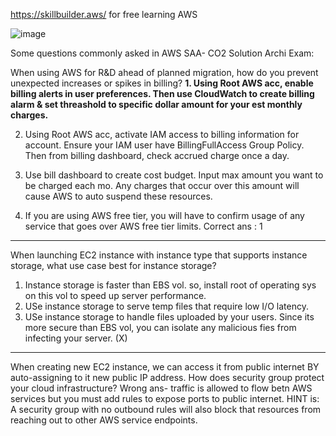 https://skillbuilder.aws/  for free learning AWS

![image](https://user-images.githubusercontent.com/109033173/179350119-10134cfa-513b-4007-aee6-4291a36ddce1.png)

Some questions commonly asked in AWS SAA- CO2 Solution Archi Exam:
  
When using AWS for R&D ahead of planned migration, how do you prevent unexpected increases or spikes in billing?
**1.  Using Root AWS acc, enable billing alerts in user preferences. Then use CloudWatch to create billing alarm & set threashold to specific dollar amount for your est monthly charges.**

2.  Using Root AWS acc, activate IAM access to billing information for account. Ensure your IAM user have BillingFullAccess Group Policy. Then from billing dashboard, check accrued charge once a day.
3.  Use bill dashboard to create cost budget. Input max amount you want to be charged each mo. Any charges that occur over this amount will cause AWS to auto suspend these resources.

4.  If you are using AWS free tier, you will have to confirm usage of any service that goes over AWS free tier limits.
Correct ans : 1

---
When launching EC2 instance with instance type that supports instance storage, what use case best for instance storage?
1. Instance storage is faster than EBS vol. so, install root of operating sys on this vol to speed up server performance.
2. USe instance storage to serve temp files that require low I/O latency.
3. USe instance storage to handle files uploaded by your users. Since its more secure than EBS vol, you can isolate any malicious fies from infecting your server. (X)
 
---
 When creating new EC2 instance, we can access it from public internet BY auto-assigning to it new public IP address.
 How does security group protect your cloud infrastructure? Wrong ans- traffic is allowed to flow betn AWS services but you must add rules to expose ports to public internet. HINT is: A security group with no outbound rules will also block that resources from reaching out to other AWS service endpoints. 
